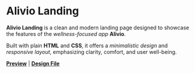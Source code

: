 # Alivio Landing

**Alivio Landing** is a clean and modern landing page designed to showcase the features of the _wellness-focused app_ **Alivio**. 

Built with plain **HTML** and **CSS**, it offers a _minimalistic design_ and _responsive layout_, emphasizing clarity, comfort, and user well-being.

[**Preview**](https://sabyrzhanik.github.io/alivio-landing/) | [**Design File**](https://www.figma.com/design/chB9cT1TqYTpRw9vIdzoty/Alivio-Landing?node-id=0-1&t=qHawcG5ryGDn7Tnk-1)
